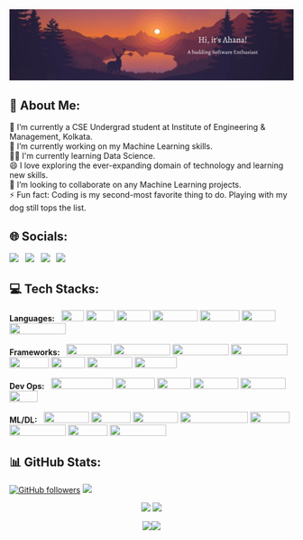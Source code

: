 <img width="1000px" src="https://github.com/ahana-mukherjee/ahana-mukherjee/blob/main/banner.png" />

## 💬 About Me:

🔭 I’m currently a CSE Undergrad student at Institute of Engineering & Management, Kolkata.<br>
🌱 I’m currently working on my Machine Learning skills.<br>
👩‍💻 I'm currently learning Data Science.<br>
😄 I love exploring the ever-expanding domain of technology and learning new skills.<br>
👯 I’m looking to collaborate on any Machine Learning projects.<br>
⚡ Fun fact: Coding is my second-most favorite thing to do. Playing with my dog still tops the list. 


## 🌐 Socials:

[<img width="100px" src="https://img.shields.io/badge/linkedin-%230077B5.svg?&style=for-the-badge&logo=linkedin&logoColor=white" />](https://www.linkedin.com/in/ahana-mukherjee-0552/) &nbsp;
[<img width="93px" src="https://img.shields.io/badge/twitter-%231DA1F2.svg?&style=for-the-badge&logo=twitter&logoColor=white" />](https://twitter.com/AhanaMukherjee_) &nbsp;
[<img width="113px" src="https://img.shields.io/badge/Instagram-%23E4405F.svg?style=for-the-badge&logo=Instagram&logoColor=white" />](https://www.instagram.com/_ahanamukherjee_/?next=%2F) &nbsp;
[<img width="80px" src="https://img.shields.io/badge/gmail-%23D14836.svg?&style=for-the-badge&logo=gmail&logoColor=white" />](mailto:ahana.mukherjee1a@gmail.com?subject=Hello%20Ahana,%20From%20Github)

## 💻 Tech Stacks:

 **Languages:** &nbsp;  <img width="40px" height="20px" src="https://img.shields.io/badge/c-%2300599C.svg?style=for-the-badge&logo=c&logoColor=white" />
<img width="50px" height="20px" src="https://img.shields.io/badge/c++-%2300599C.svg?style=for-the-badge&logo=c%2B%2B&logoColor=white"/> 
<img width="60px" height="20px" src="https://img.shields.io/badge/java-%23ED8B00.svg?style=for-the-badge&logo=java&logoColor=white" /> 
<img width="80px" height="20px" src="https://img.shields.io/badge/python-3670A0?style=for-the-badge&logo=python&logoColor=ffdd54" /> 
<img width="70px" height="20px" src="https://img.shields.io/badge/html5-%23E34F26.svg?style=for-the-badge&logo=html5&logoColor=white" /> 
<img width="60px" height="20px" src="https://img.shields.io/badge/css3-%231572B6.svg?style=for-the-badge&logo=css3&logoColor=white" />
<img width="100px" height="20px" src="https://img.shields.io/badge/javascript-%23323330.svg?style=for-the-badge&logo=javascript&logoColor=%23F7DF1E" /> 

**Frameworks:** &nbsp; <img width="80px" height="20px" src="https://img.shields.io/badge/node.js-6DA55F?style=for-the-badge&logo=node.js&logoColor=white" /> 
<img width="100px" height="20px" src="https://img.shields.io/badge/express.js-%23404d59.svg?style=for-the-badge&logo=express&logoColor=%2361DAFB" /> 
<img width="100px" height="20px" src="https://img.shields.io/badge/angular.js-%23E23237.svg?style=for-the-badge&logo=angularjs&logoColor=white" /> 
<img width="100px" height="20px" src="https://img.shields.io/badge/bootstrap-%23563D7C.svg?style=for-the-badge&logo=bootstrap&logoColor=white" /> 
<img width="70px" height="20px" src="https://img.shields.io/badge/react-%2320232a.svg?style=for-the-badge&logo=react&logoColor=%2361DAFB" /> 
<img width="60px" height="20px" src="https://img.shields.io/badge/NPM-%23000000.svg?style=for-the-badge&logo=npm&logoColor=white" /> 
<img width="80px" height="20px" src="https://img.shields.io/badge/django-%23092E20.svg?style=for-the-badge&logo=django&logoColor=white" /> 
<img width="75px" height="20px" src="https://img.shields.io/badge/flask-%23000.svg?style=for-the-badge&logo=flask&logoColor=white" />   

**Dev Ops:** &nbsp; <img width="110px" height="20px" src="https://img.shields.io/badge/Google%20Cloud-%234285F4.svg?style=for-the-badge&logo=google-cloud&logoColor=white" />
<img width="70px" height="20px" src="https://img.shields.io/badge/mysql-%2300f.svg?style=for-the-badge&logo=mysql&logoColor=white" /> 
<img width="60px" height="20px" src="https://img.shields.io/badge/AWS-%23FF9900.svg?style=for-the-badge&logo=amazon-aws&logoColor=white" />
<img width="80px" height="20px" src="https://img.shields.io/badge/MongoDB-%234ea94b.svg?style=for-the-badge&logo=mongodb&logoColor=white" />
<img width="80px" height="20px" src="https://img.shields.io/badge/heroku-%23430098.svg?style=for-the-badge&logo=heroku&logoColor=white" /> 
<img width="50px" height="20px" src="https://img.shields.io/badge/git-%23F05033.svg?style=for-the-badge&logo=git&logoColor=white" />

**ML/DL:** &nbsp;  <img width="80px" height="20px" src="https://img.shields.io/badge/pandas-%23150458.svg?style=for-the-badge&logo=pandas&logoColor=white" /> 
<img width="70px" height="20px" src="https://img.shields.io/badge/numpy-%23013243.svg?style=for-the-badge&logo=numpy&logoColor=white" /> 
<img width="80px" height="20px" src="https://img.shields.io/badge/Plotly-%233F4F75.svg?style=for-the-badge&logo=plotly&logoColor=white" /> 
<img width="120px" height="20px" src="https://img.shields.io/badge/scikit--learn-%23F7931E.svg?style=for-the-badge&logo=scikit-learn&logoColor=white" /> 
<img width="70px" height="20px" src="https://img.shields.io/badge/SciPy-%230C55A5.svg?style=for-the-badge&logo=scipy&logoColor=%white" /> 
<img width="100px" height="20px" src="https://img.shields.io/badge/PyTorch-%23EE4C2C.svg?style=for-the-badge&logo=PyTorch&logoColor=white" />
<img width="70px" height="20px" src="https://img.shields.io/badge/Keras-%23D00000.svg?style=for-the-badge&logo=Keras&logoColor=white" /> 
<img width="100px" height="20px" src="https://img.shields.io/badge/TensorFlow-%23FF6F00.svg?style=for-the-badge&logo=TensorFlow&logoColor=white" />



## 📊 GitHub Stats:

[![GitHub followers](https://img.shields.io/github/followers/ahana-mukherjee.svg?style=social&label=Follow)](https://github.com/ahana-mukherjee?tab=followers)  ![](https://komarev.com/ghpvc/?username=ahana-mukherjee&style=flat-square)
  
  <div align="center">

<img width="400px" src="https://github-readme-stats.vercel.app/api?username=ahana-mukherjee&custom_title=Ahana's+GitHub+Stats&show_icons=true&&hide_border=true&bg_color=00000000&title_color=ff7a0d&text_color=F6C819&icon_color=ffb300&cache_seconds=1800&include_all_commits=true&count_private=true" />
<img width="400px" src="https://github-readme-streak-stats.herokuapp.com/?user=ahana-mukherjee&background=00000000&hide_border=true&stroke=F6C819&ring=ff960d&mode=dailyly&fire=ffd500&currStreakNum=ff7a0d&sideNums=ff7a0d&currStreakLabel=F6C819&sideLabels=F6C819&dates=F6C819" />
  
  


<img width="300px" src="https://github-readme-stats-ahana-mukherjee.vercel.app/api/top-langs/?username=ahana-mukherjee&hide_border=true&include_all_commits=true&count_private=true&show_icons=true&bg_color=00000000&title_color=ff7a0d&text_color=F6C819&icon_color=ffb300&layout=compact" />[<img width="500px" src="https://github-readme-activity-graph-ahana-mukherjee.vercel.app/graph?username=ahana-mukherjee&color=afacaf&line=f6c819&point=ff840d&area=true&hide_border=true&theme=github-compact" />](https://github.com/ashutosh00710/github-readme-activity-graph)

</div>

